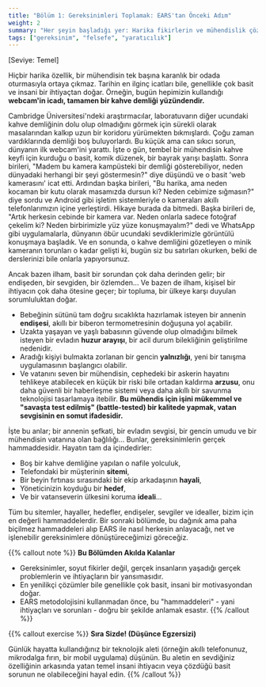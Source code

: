 ```yaml
---
title: "Bölüm 1: Gereksinimleri Toplamak: EARS'tan Önceki Adım"
weight: 2
summary: "Her şeyin başladığı yer: Harika fikirlerin ve mühendislik çözümlerinin aslında günlük hayattaki küçük anlardan, ihtiyaçlardan ve hatta hayal kırıklıklarından nasıl doğduğunu keşfedin."
tags: ["gereksinim", "felsefe", "yaratıcılık"]
---
```

[Seviye: Temel]

Hiçbir harika özellik, bir mühendisin tek başına karanlık bir odada oturmasıyla ortaya çıkmaz. Tarihin en ilginç icatları bile, genellikle çok basit ve insani bir ihtiyaçtan doğar. Örneğin, bugün hepimizin kullandığı **webcam'in icadı, tamamen bir kahve demliği yüzündendir.**

Cambridge Üniversitesi'ndeki araştırmacılar, laboratuvarın diğer ucundaki kahve demliğinin dolu olup olmadığını görmek için sürekli olarak masalarından kalkıp uzun bir koridoru yürümekten bıkmışlardı. Çoğu zaman vardıklarında demliği boş buluyorlardı. Bu küçük ama can sıkıcı sorun, dünyanın ilk webcam'ini yarattı. İşte o gün, tembel bir mühendisin kahve keyfi için kurduğu o basit, komik düzenek, bir bayrak yarışı başlattı. Sonra birileri, "Madem bu kamera kampüsteki bir demliği gösterebiliyor, neden dünyadaki herhangi bir şeyi göstermesin?" diye düşündü ve o basit 'web kamerasını' icat etti. Ardından başka birileri, "Bu harika, ama neden kocaman bir kutu olarak masamızda dursun ki? Neden cebimize sığmasın?" diye sordu ve Android gibi işletim sistemleriyle o kameraları akıllı telefonlarımızın içine yerleştirdi. Hikaye burada da bitmedi. Başka birileri de, "Artık herkesin cebinde bir kamera var. Neden onlarla sadece fotoğraf çekelim ki? Neden birbirimizle yüz yüze konuşmayalım?" dedi ve WhatsApp gibi uygulamalarla, dünyanın öbür ucundaki sevdiklerimizle görüntülü konuşmaya başladık. Ve en sonunda, o kahve demliğini gözetleyen o minik kameranın torunları o kadar gelişti ki, bugün siz bu satırları okurken, belki de derslerinizi bile onlarla yapıyorsunuz.

Ancak bazen ilham, basit bir sorundan çok daha derinden gelir; bir endişeden, bir sevgiden, bir özlemden... Ve bazen de ilham, kişisel bir ihtiyacın çok daha ötesine geçer; bir topluma, bir ülkeye karşı duyulan sorumluluktan doğar.

* Bebeğinin sütünü tam doğru sıcaklıkta hazırlamak isteyen bir annenin **endişesi**, akıllı bir biberon termometresinin doğuşuna yol açabilir.
* Uzakta yaşayan ve yaşlı babasının güvende olup olmadığını bilmek isteyen bir evladın **huzur arayışı**, bir acil durum bilekliğinin geliştirilme nedenidir.
* Aradığı kişiyi bulmakta zorlanan bir gencin **yalnızlığı**, yeni bir tanışma uygulamasının başlangıcı olabilir.
* Ve vatanını seven bir mühendisin, cephedeki bir askerin hayatını tehlikeye atabilecek en küçük bir riski bile ortadan kaldırma **arzusu**, onu daha güvenli bir haberleşme sistemi veya daha akıllı bir savunma teknolojisi tasarlamaya itebilir. **Bu mühendis için işini mükemmel ve "savaşta test edilmiş" (battle-tested) bir kalitede yapmak, vatan sevgisinin en somut ifadesidir.**

İşte bu anlar; bir annenin şefkati, bir evladın sevgisi, bir gencin umudu ve bir mühendisin vatanına olan bağlılığı... Bunlar, gereksinimlerin gerçek hammaddesidir. Hayatın tam da içindedirler:

* Boş bir kahve demliğine yapılan o nafile yolculuk,
* Telefondaki bir müşterinin **sitemi**,
* Bir beyin fırtınası sırasındaki bir ekip arkadaşının **hayali**,
* Yöneticinizin koyduğu bir **hedef**,
* Ve bir vatanseverin ülkesini koruma **ideali**...

Tüm bu sitemler, hayaller, hedefler, endişeler, sevgiler ve idealler, bizim için en değerli hammaddelerdir. Bir sonraki bölümde, bu dağınık ama paha biçilmez hammaddeleri alıp EARS ile nasıl herkesin anlayacağı, net ve işlenebilir gereksinimlere dönüştüreceğimizi göreceğiz.

{{% callout note %}}
**Bu Bölümden Akılda Kalanlar**

* Gereksinimler, soyut fikirler değil, gerçek insanların yaşadığı gerçek problemlerin ve ihtiyaçların bir yansımasıdır.
* En yenilikçi çözümler bile genellikle çok basit, insani bir motivasyondan doğar.
* EARS metodolojisini kullanmadan önce, bu "hammaddeleri" - yani ihtiyaçları ve sorunları - doğru bir şekilde anlamak esastır.
{{% /callout %}}

{{% callout exercise %}}
**Sıra Sizde! (Düşünce Egzersizi)**

Günlük hayatta kullandığınız bir teknolojik aleti (örneğin akıllı telefonunuz, mikrodalga fırın, bir mobil uygulama) düşünün. Bu aletin en sevdiğiniz özelliğinin arkasında yatan temel insani ihtiyacın veya çözdüğü basit sorunun ne olabileceğini hayal edin.
{{% /callout %}}
